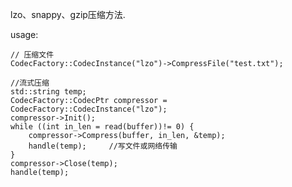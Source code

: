 lzo、snappy、gzip压缩方法.

usage: 

    // 压缩文件
    CodecFactory::CodecInstance("lzo")->CompressFile("test.txt");

    //流式压缩
    std::string temp;
    CodecFactory::CodecPtr compressor = CodecFactory::CodecInstance("lzo");
    compressor->Init();
    while ((int in_len = read(buffer))!= 0) {
        compressor->Compress(buffer, in_len, &temp);
        handle(temp);     //写文件或网络传输
    }
    compressor->Close(temp);
    handle(temp);
